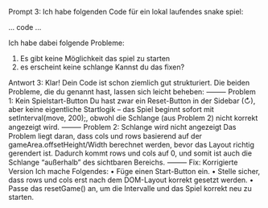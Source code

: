 Prompt 3:
Ich habe folgenden Code für ein lokal laufendes snake spiel:

...
code
...

Ich habe dabei folgende Probleme:
1. Es gibt keine Möglichkeit das spiel zu starten
2. es erscheint keine schlange
   Kannst du das fixen?


Antwort 3:
Klar! Dein Code ist schon ziemlich gut strukturiert. Die beiden Probleme, die du genannt hast, lassen sich leicht beheben:
⸻
Problem 1: Kein Spielstart-Button
Du hast zwar ein Reset-Button in der Sidebar (↻), aber keine eigentliche Startlogik – das Spiel beginnt sofort mit setInterval(move, 200);, obwohl die Schlange (aus Problem 2) nicht korrekt angezeigt wird.
⸻
Problem 2: Schlange wird nicht angezeigt
Das Problem liegt daran, dass cols und rows basierend auf der gameArea.offsetHeight/Width berechnet werden, bevor das Layout richtig gerendert ist. Dadurch kommt rows und cols auf 0, und somit ist auch die Schlange “außerhalb” des sichtbaren Bereichs.
⸻
Fix: Korrigierte Version
Ich mache Folgendes:
• Füge einen Start-Button ein.
• Stelle sicher, dass rows und cols erst nach dem DOM-Layout korrekt gesetzt werden.
• Passe das resetGame() an, um die Intervalle und das Spiel korrekt neu zu starten.